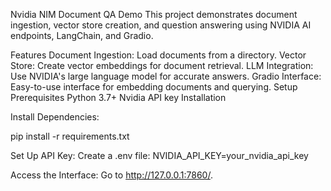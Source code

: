 Nvidia NIM Document QA Demo
This project demonstrates document ingestion, vector store creation, and question answering using NVIDIA AI endpoints, LangChain, and Gradio.

Features
Document Ingestion: Load documents from a directory.
Vector Store: Create vector embeddings for document retrieval.
LLM Integration: Use NVIDIA's large language model for accurate answers.
Gradio Interface: Easy-to-use interface for embedding documents and querying.
Setup
Prerequisites
Python 3.7+
Nvidia API key
Installation

Install Dependencies:

pip install -r requirements.txt

Set Up API Key:
Create a .env file:
NVIDIA_API_KEY=your_nvidia_api_key

Access the Interface:
Go to http://127.0.0.1:7860/.